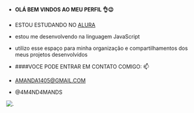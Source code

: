 - ####   OLÁ BEM VINDOS AO MEU PERFIL 👌😉
-  ESTOU ESTUDANDO NO [ALURA](https://www.alura.com.br) 
- estou  me desenvolvendo na linguagem JavaScript
- utilizo esse espaço para minha organização e compartilhamentos dos meus projetos desenvolvidos 
- ####VOCE PODE ENTRAR EM CONTATO COMIGO: 📫
- AMANDA1405@GMAIL.COM 

- @4M4ND4MANDS  


 ![.](https://tenor.com/pt-BR/view/kitten-kiss-cute-pet-cat-gif-20374133)
